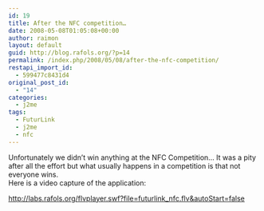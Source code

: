 ```yaml
---
id: 19
title: After the NFC competition…
date: 2008-05-08T01:05:08+00:00
author: raimon
layout: default
guid: http://blog.rafols.org/?p=14
permalink: /index.php/2008/05/08/after-the-nfc-competition/
restapi_import_id:
  - 599477c8431d4
original_post_id:
  - "14"
categories:
  - j2me
tags:
  - FuturLink
  - j2me
  - nfc
---
```

Unfortunately we didn’t win anything at the NFC Competition… It was a pity after all the effort but what usually happens in a competition is that not everyone wins.  
Here is a video capture of the application:

<http://labs.rafols.org/flvplayer.swf?file=futurlink_nfc.flv&autoStart=false>
